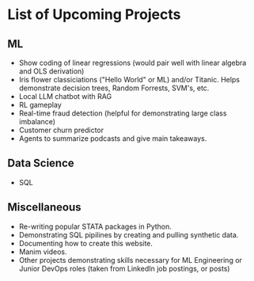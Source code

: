 # List of Upcoming Projects


## ML
- Show coding of linear regressions (would pair well with linear algebra and OLS derivation)
- Iris flower classiciations ("Hello World" or ML) and/or Titanic. Helps demonstrate decision trees, Random Forrests, SVM's, etc.
- Local LLM chatbot with RAG
- RL gameplay
- Real-time fraud detection (helpful for demonstrating large class imbalance)
- Customer churn predictor
- Agents to summarize podcasts and give main takeaways.



## Data Science

 - SQL


## Miscellaneous

- Re-writing popular STATA packages in Python.
- Demonstrating SQL pipilines by creating and pulling synthetic data.
- Documenting how to create this website.
- Manim videos.
- Other projects demonstrating skills necessary for ML Engineering or Junior DevOps roles (taken from LinkedIn job postings, or posts)
